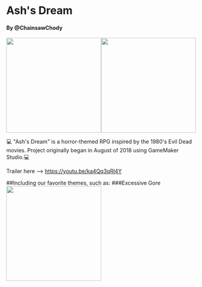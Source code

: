 # Ash's Dream
#### By @ChainsawChody

<img src="https://media.discordapp.net/attachments/480152119140155432/535751699260768266/fogtest.gif" height="250"><img src="https://media.discordapp.net/attachments/480152119140155432/502916434138234890/ashfire.gif" height="250">


💻 "Ash's Dream" is a horror-themed RPG inspired by the 1980's Evil Dead movies. Project originally began in August of 2018 using GameMaker Studio.💻

Trailer here --> https://youtu.be/ka4Qq3qRl4Y 

##Including our favorite themes, such as:
###Excessive Gore
<img src="https://media.discordapp.net/attachments/822179667846103040/895892857418817586/GIF_9-22-2021_12-00-27_PM.gif" height="250">
